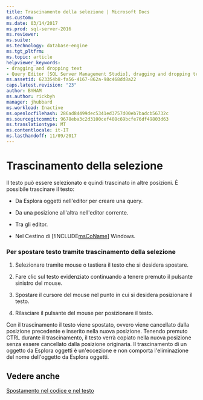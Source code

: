 ```yaml
---
title: Trascinamento della selezione | Microsoft Docs
ms.custom: 
ms.date: 03/14/2017
ms.prod: sql-server-2016
ms.reviewer: 
ms.suite: 
ms.technology: database-engine
ms.tgt_pltfrm: 
ms.topic: article
helpviewer_keywords:
- dragging and dropping text
- Query Editor [SQL Server Management Studio], dragging and dropping text
ms.assetid: 623354b8-fa56-4167-862a-98c468dd8a22
caps.latest.revision: "23"
author: BYHAM
ms.author: rickbyh
manager: jhubbard
ms.workload: Inactive
ms.openlocfilehash: 286ad84499dec5341ed3757d00eb7badcb56732c
ms.sourcegitcommit: 9678eba3c2d3100cef408c69bcfe76df49803d63
ms.translationtype: MT
ms.contentlocale: it-IT
ms.lasthandoff: 11/09/2017
---
```

# <a name="drag-and-drop-text"></a>Trascinamento della selezione
  Il testo può essere selezionato e quindi trascinato in altre posizioni. È possibile trascinare il testo:  
  
-   Da Esplora oggetti nell'editor per creare una query.  
  
-   Da una posizione all'altra nell'editor corrente.  
  
-   Tra gli editor.  
  
-   Nel Cestino di [!INCLUDE[msCoName](../../includes/msconame-md.md)] Windows.  
  
### <a name="to-drag-and-drop-text"></a>Per spostare testo tramite trascinamento della selezione  
  
1.  Selezionare tramite mouse o tastiera il testo che si desidera spostare.  
  
2.  Fare clic sul testo evidenziato continuando a tenere premuto il pulsante sinistro del mouse.  
  
3.  Spostare il cursore del mouse nel punto in cui si desidera posizionare il testo.  
  
4.  Rilasciare il pulsante del mouse per posizionare il testo.  
  
 Con il trascinamento il testo viene spostato, ovvero viene cancellato dalla posizione precedente e inserito nella nuova posizione. Tenendo premuto CTRL durante il trascinamento, il testo verrà copiato nella nuova posizione senza essere cancellato dalla posizione originaria. Il trascinamento di un oggetto da Esplora oggetti è un'eccezione e non comporta l'eliminazione del nome dell'oggetto da Esplora oggetti.  
  
## <a name="see-also"></a>Vedere anche  
 [Spostamento nel codice e nel testo](../../relational-databases/scripting/navigate-code-and-text.md)  
  
  
